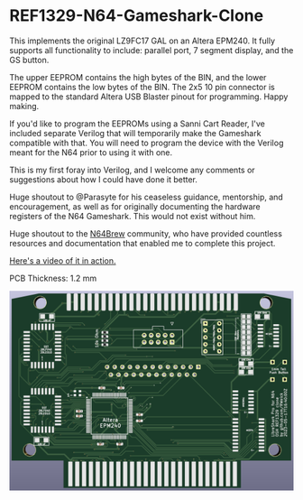 # REF1329-N64-Gameshark-Clone
This implements the original LZ9FC17 GAL on an Altera EPM240. It fully supports all functionality to include: parallel port, 7 segment display, and the GS button.

The upper EEPROM contains the high bytes of the BIN, and the lower EEPROM contains the low bytes of the BIN. The 2x5 10 pin connector is mapped to the standard Altera USB Blaster pinout for programming. Happy making.

If you'd like to program the EEPROMs using a Sanni Cart Reader, I've included separate Verilog that will temporarily make the Gameshark compatible with that. You will need to program the device with the Verilog meant for the N64 prior to using it with one.

This is my first foray into Verilog, and I welcome any comments or suggestions about how I could have done it better.

Huge shoutout to @Parasyte for his ceaseless guidance, mentorship, and encouragement, as well as for originally documenting the hardware registers of the N64 Gameshark. This would not exist without him.

Huge shoutout to the [N64Brew](https://n64brew.dev/wiki/Main_Page) community, who have provided countless resources and documentation that enabled me to complete this project.

[Here's a video of it in action.](https://youtu.be/faCqaDdL_ds)

PCB Thickness: 1.2 mm

![Front side of the PCB](Altera_PR.png)
